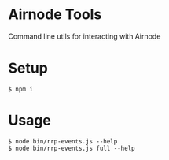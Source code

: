 # Airnode Tools
Command line utils for interacting with Airnode

# Setup

```
$ npm i
```

# Usage

```
$ node bin/rrp-events.js --help
$ node bin/rrp-events.js full --help
```